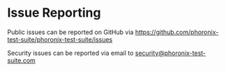 # Issue Reporting

Public issues can be reported on GitHub via https://github.com/phoronix-test-suite/phoronix-test-suite/issues

Security issues can be reported via email to security@phoronix-test-suite.com
